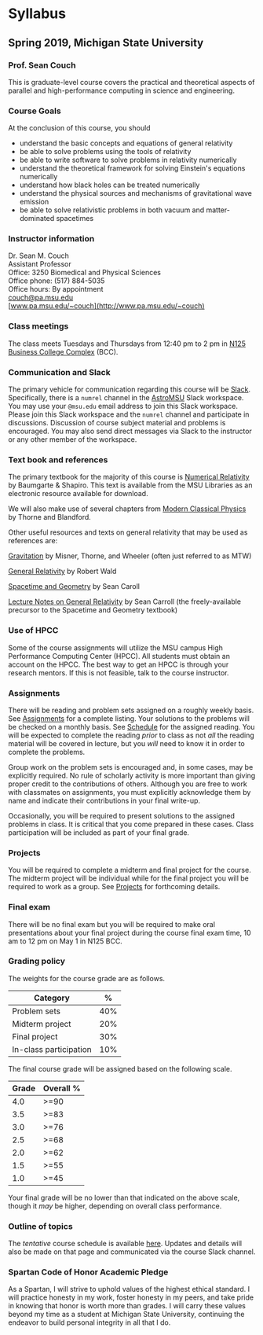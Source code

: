 # Syllabus

## Spring 2019, Michigan State University

### Prof. Sean Couch

This is graduate-level course covers the practical and theoretical aspects of parallel and high-performance computing in science and engineering.

### Course Goals

At the conclusion of this course, you should 

- understand the basic concepts and equations of general relativity
- be able to solve problems using the tools of relativity
- be able to write software to solve problems in relativity numerically
- understand the theoretical framework for solving Einstein's equations numerically
- understand how black holes can be treated numerically
- understand the physical sources and mechanisms of gravitational wave emission
- be able to solve relativistic problems in both vacuum and matter-dominated spacetimes 

### Instructor information

Dr. Sean M. Couch  
Assistant Professor  
Office: 3250 Biomedical and Physical Sciences  
Office phone: (517) 884-5035  
Office hours: By appointment  
[couch@pa.msu.edu](mailto:couch@pa.msu.edu)  
[www.pa.msu.edu/~couch](http://www.pa.msu.edu/~couch)

### Class meetings

The class meets Tuesdays and Thursdays from 12:40 pm to 2 pm in [N125 Business College Complex](https://maps.msu.edu/interactive/index.php?location=BCC) (BCC). 

### Communication and Slack

The primary vehicle for communication regarding this course will be [Slack](http://slack.com).
Specifically, there is a `numrel` channel in the [AstroMSU](http://astromsu.slack.com) Slack workspace.
You may use your `@msu.edu` email address to join this Slack workspace.
Please join this Slack workspace and the `numrel` channel and participate in discussions.
Discussion of course subject material and problems is encouraged.
You may also send direct messages via Slack to the instructor or any other member of the workspace.

### Text book and references

The primary textbook for the majority of this course is [Numerical Relativity](https://magic.msu.edu//search\~S39?/Xnumerical+relativity+solving+einstein%27s+equations&SORT=D/Xnumerical+relativity+solving+einstein%27s+equations&SORT=D&search=numerical+relativity+solving+einstein%27s+equations&SUBKEY=numerical+relativity+solving+einstein%27s+equations/1%2C3%2C3%2CB/frameset&FF=Xnumerical+relativity+solving+einstein%27s+equations&SORT=D&2%2C2%2C) by Baumgarte & Shapiro. This text is available from the MSU Libraries as an electronic resource available for download.

We will also make use of several chapters from [Modern Classical Physics](https://magic.msu.edu//search\~S39?/XModern+Classical+Physics&SORT=D/XModern+Classical+Physics&SORT=D&search=Modern+Classical+Physics&SUBKEY=Modern+Classical+Physics/1%2C346%2C346%2CB/frameset&FF=XModern+Classical+Physics&SORT=D&1%2C1%2C) by Thorne and Blandford.

Other useful resources and texts on general relativity that may be used as references are:

[Gravitation](https://magic.msu.edu/search\~S39?/tgravitation/tgravitation/1%2C150%2C185%2CB/frameset&FF=tgravitation+%2F&6%2C%2C7/indexsort=-) by Misner, Thorne, and Wheeler (often just referred to as MTW)

[General Relativity](https://magic.msu.edu/search\~S39?/awald/awald/101%2C1538%2C4339%2CB/frameset&FF=awald+robert+m&1%2C%2C4/indexsort=-) by Robert Wald 

[Spacetime and Geometry](https://magic.msu.edu/search\~S39?/Xspacetime+and+geometry&SORT=D/Xspacetime+and+geometry&SORT=D&search=spacetime+and+geometry&SUBKEY=spacetime+and+geometry/1%2C82%2C82%2CB/frameset&FF=Xspacetime+and+geometry&SORT=D&4%2C4%2C) by Sean Caroll

[Lecture Notes on General Relativity](https://arxiv.org/abs/gr-qc/9712019) by Sean Carroll (the freely-available precursor to the Spacetime and Geometry textbook)

### Use of HPCC

Some of the course assignments will utilize the MSU campus High Performance Computing Center (HPCC). All students must obtain an account on the HPCC. The best way to get an HPCC is through your research mentors. If this is not feasible, talk to the course instructor.

### Assignments

There will be reading and problem sets assigned on a roughly weekly basis. See [Assignments](assignments.md) for a complete listing. Your solutions to the problems will be checked on a monthly basis. See [Schedule](schedule.md) for the assigned reading. You will be expected to complete the reading _prior_ to class as not _all_ the reading material will be covered in lecture, but you _will_ need to know it in order to complete the problems. 

Group work on the problem sets is encouraged and, in some cases, may be explicitly required. No rule of scholarly activity is more important than giving proper credit to the contributions of others. Although you are free to work with classmates on assignments, you must explicitly acknowledge them by name and indicate their contributions in your final write-up.

Occasionally, you will be required to present solutions to the assigned problems in class. It is critical that you come prepared in these cases. Class participation will be included as part of your final grade.

### Projects

You will be required to complete a midterm and final project for the course. The midterm project will be individual while for the final project you will be required to work as a group. See [Projects](projects.md) for forthcoming details. 

### Final exam

There will be no final exam but you will be required to make oral presentations about your final project during the course final exam time, 10 am to 12 pm on May 1 in N125 BCC.

### Grading policy

The weights for the course grade are as follows.

Category                   | %
-------------------------- | ---
Problem sets               | 40%
Midterm project            | 20%
Final project              | 30%
In-class participation     | 10%

The final course grade will be assigned based on the following scale.

Grade        | Overall %
------------ | ----------
4.0          | >=90
3.5          | >=83
3.0          | >=76
2.5          | >=68
2.0          | >=62
1.5          | >=55
1.0          | >=45

Your final grade will be no lower than that indicated on the above scale, though it _may_ be higher, depending on overall class performance.

### Outline of topics

The _tentative_ course schedule is available [here](schedule.md). Updates and details will also be made on that page and communicated via the course Slack channel.

### Spartan Code of Honor Academic Pledge

As a Spartan, I will strive to uphold values of the highest ethical standard. I will practice honesty in my work, foster honesty in my peers, and take pride in knowing that honor is worth more than grades. I will carry these values beyond my time as a student at Michigan State University, continuing the endeavor to build personal integrity in all that I do.